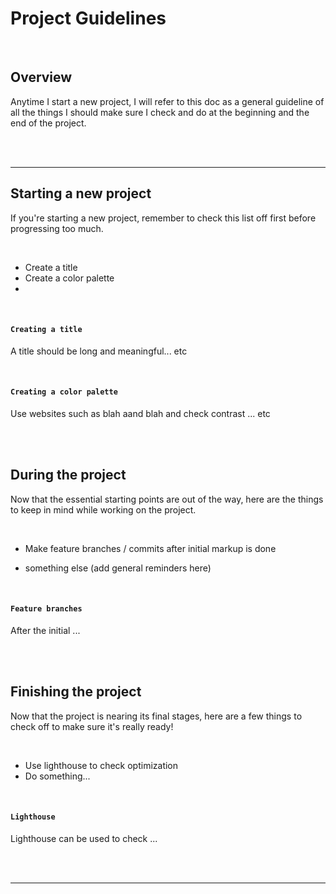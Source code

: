 # **Project Guidelines**

<br>

## Overview

Anytime I start a new project, I will refer to this doc as a general guideline of all the things I should make sure I check and do at the beginning and the end of the project.

<br>
<br>

___

## **Starting a new project**

If you're starting a new project, remember to check this list off first before progressing too much.

<br>

- Create a title
- Create a color palette
- 

<br>

#### **`Creating a title`**

A title should be long and meaningful... etc

<br>

#### **`Creating a color palette`**

Use websites such as blah aand blah and check contrast ... etc

<br>
<br>

## **During the project**

Now that the essential starting points are out of the way, here are the things to keep in mind while working on the project.

<br>

- Make feature branches / commits after initial markup is done

- something else (add general reminders here)

<br>

#### **`Feature branches`**

After the initial ...

<br>
<br>

## **Finishing the project**

Now that the project is nearing its final stages, here are a few things to check off to make sure it's really ready!

<br>

- Use lighthouse to check optimization
- Do something...

<br>

#### **`Lighthouse`**

Lighthouse can be used to check ...

<br>
<br>

___